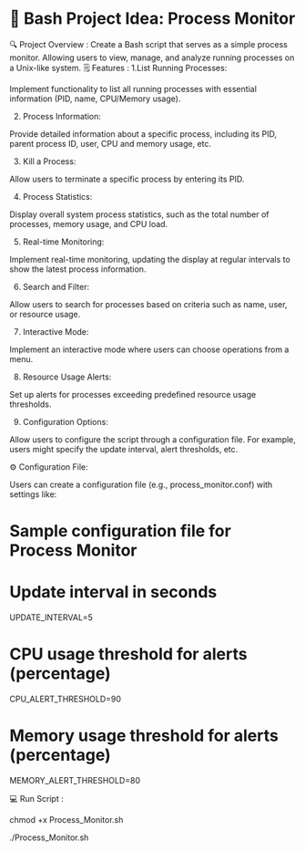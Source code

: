 # 🚀 Bash Project Idea: Process Monitor

 🔍 Project Overview : 
Create a Bash script that serves as a simple process monitor.
Allowing users to view, manage, and analyze running processes on a Unix-like system.
🗒️ Features :
1.List Running Processes:

Implement functionality to list all running processes with essential information (PID, name, CPU/Memory usage).

2. Process Information:

Provide detailed information about a specific process, including its PID, parent process ID, user, CPU and memory usage, etc.

3. Kill a Process:

Allow users to terminate a specific process by entering its PID.

4. Process Statistics:

Display overall system process statistics, such as the total number of processes, memory usage, and CPU load.

5. Real-time Monitoring:

Implement real-time monitoring, updating the display at regular intervals to show the latest process information.

6. Search and Filter:

Allow users to search for processes based on criteria such as name, user, or resource usage.

7. Interactive Mode:

Implement an interactive mode where users can choose operations from a menu.

8. Resource Usage Alerts:

Set up alerts for processes exceeding predefined resource usage thresholds.

9. Configuration Options:

Allow users to configure the script through a configuration file. For example, users might specify the update interval, alert thresholds, etc.

⚙️ Configuration File:

Users can create a configuration file (e.g., process_monitor.conf) with settings like:

# Sample configuration file for Process Monitor

# Update interval in seconds
UPDATE_INTERVAL=5

# CPU usage threshold for alerts (percentage)
CPU_ALERT_THRESHOLD=90

# Memory usage threshold for alerts (percentage)
MEMORY_ALERT_THRESHOLD=80

💻 Run Script :

chmod +x Process_Monitor.sh

./Process_Monitor.sh



